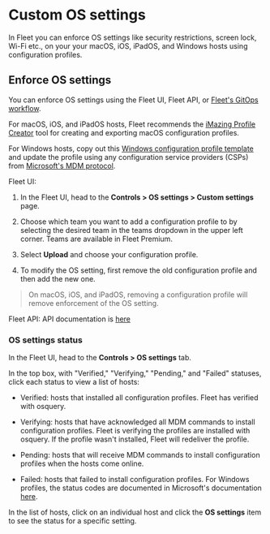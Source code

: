 # Custom OS settings

In Fleet you can enforce OS settings like security restrictions, screen lock, Wi-Fi etc., on your your macOS, iOS, iPadOS, and Windows hosts using configuration profiles.

## Enforce OS settings

You can enforce OS settings using the Fleet UI, Fleet API, or [Fleet's GitOps workflow](https://github.com/fleetdm/fleet-gitops).

For macOS, iOS, and iPadOS hosts, Fleet recommends the [iMazing Profile Creator](https://imazing.com/profile-editor) tool for creating and exporting macOS configuration profiles.

For Windows hosts, copy out this [Windows configuration profile template](https://fleetdm.com/example-windows-profile) and update the profile using any configuration service providers (CSPs) from [Microsoft's MDM protocol](https://learn.microsoft.com/en-us/windows/client-management/mdm/).

Fleet UI:

1. In the Fleet UI, head to the **Controls > OS settings > Custom settings** page.

2. Choose which team you want to add a configuration profile to by selecting the desired team in the teams dropdown in the upper left corner. Teams are available in Fleet Premium.

3. Select **Upload** and choose your configuration profile.

4. To modify the OS setting, first remove the old configuration profile and then add the new one.

> On macOS, iOS, and iPadOS, removing a configuration profile will remove enforcement of the OS setting.

Fleet API: API documentation is [here](https://fleetdm.com/docs/rest-api/rest-api#add-custom-os-setting-configuration-profile)

### OS settings status

In the Fleet UI, head to the **Controls > OS settings** tab.

In the top box, with "Verified," "Verifying," "Pending," and "Failed" statuses, click each status to view a list of hosts:

* Verified: hosts that installed all configuration profiles. Fleet has verified with osquery.

* Verifying: hosts that have acknowledged all MDM commands to install configuration profiles. Fleet is verifying the profiles are installed with osquery. If the profile wasn't installed, Fleet will redeliver the profile.

* Pending: hosts that will receive MDM commands to install configuration profiles when the hosts come online.

* Failed: hosts that failed to install configuration profiles. For Windows profiles, the status codes are documented in Microsoft's documentation [here](https://learn.microsoft.com/en-us/windows/client-management/oma-dm-protocol-support#syncml-response-status-codes).

In the list of hosts, click on an individual host and click the **OS settings** item to see the status for a specific setting.

<meta name="category" value="guides">
<meta name="authorGitHubUsername" value="noahtalerman">
<meta name="authorFullName" value="Noah Talerman">
<meta name="publishedOn" value="2024-07-27">
<meta name="articleTitle" value="Custom OS settings">
<meta name="description" value="Learn how to enforce custom settings on macOS and Window hosts using Fleet's configuration profiles.">
